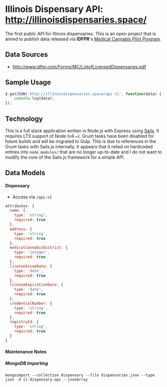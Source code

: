 # Illinois Dispensary API: http://illinoisdispensaries.space/

The first public API for Illinois dispensaries. This is an open project that is aimed to publish data released via **IDFPR**'s [Medical Cannabis Pilot Program](http://www.idfpr.com/profs/medcan.asp).

## Data Sources

* http://www.idfpr.com/Forms/MC/ListofLicensedDispensaries.pdf

## Sample Usage

```javascript
$.getJSON('http://illinoisdispensaries.space/api-v1', function(data) {
	console.log(data);
});
```

## Technology

This is a full stack application written in Node.js with Express using  [Sails](http://sailsjs.org). It requires LTS support of Node (v4.~). Grunt tasks have been disabled for future builds and will be migrated to Gulp. This is due to references in the Grunt tasks with Sails.js internally. It appears that it relied on hardcoded entries into `node_modules/` that are no longer up-to-date and I do not want to modify the core of the Sails.js framework for a simple API.

## Data Models

#### Dispensary

* Access via `/api-v1`

```javascript
attributes: {
  name: {
    type: 'string',
    required: true
  },
  address: {
    type: 'string',
    required: true
  },
  medicalCannabisDistrict: {
    type: 'integer',
    required: true
  },
  licenseIssueDate: {
    type: 'date',
    required: true
  },
  licenseExpirationDate: {
    type: 'date',
    required: true
  },
  credentialNumber: {
    type: 'string',
    required: true
  },
  registryId: {
    type: 'string',
    required: true
  }
}
```

#### Maintenance Notes

##### MongoDB Importing

`mongoimport --collection dispensary --file dispensaries.json --type json -d il-dispensary-api --jsonArray`
